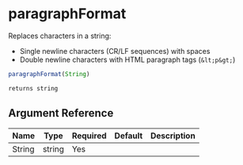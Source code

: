 # paragraphFormat

Replaces characters in a string:
 * Single newline characters (CR/LF sequences) with spaces
 * Double newline characters with HTML paragraph tags (`&lt;p&gt;`)

```javascript
paragraphFormat(String)
```

```javascript
returns string
```

## Argument Reference

| Name | Type | Required | Default | Description |
| --- | --- | --- | --- | --- |
| String | string | Yes |  |  |
